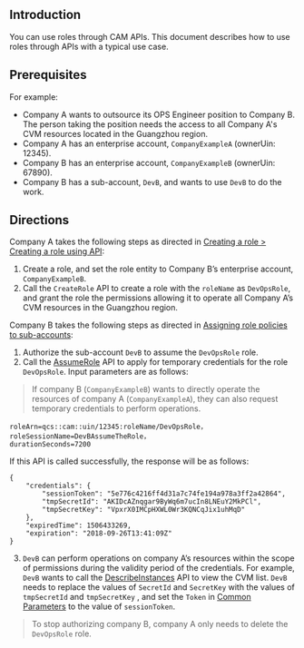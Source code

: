 ## Introduction

You can use roles through CAM APIs. This document describes how to use roles through APIs with a typical use case.

## Prerequisites

For example:
- Company A wants to outsource its OPS Engineer position to Company B. The person taking the position needs the access to all Company A's CVM resources located in the Guangzhou region.
- Company A has an enterprise account, `CompanyExampleA` (ownerUin: 12345).
- Company B has an enterprise account, `CompanyExampleB` (ownerUin: 67890).
- Company B has a sub-account, `DevB`, and wants to use `DevB` to do the work.

## Directions

Company A takes the following steps as directed in [Creating a role > Creating a role using API](https://intl.cloud.tencent.com/document/product/598/19381):
1. Create a role, and set the role entity to Company B’s enterprise account, `CompanyExampleB`.
2. Call the `CreateRole` API to create a role with the `roleName` as `DevOpsRole`, and grant the role the permissions allowing it to operate all Company A’s CVM resources in the Guangzhou region.

Company B takes the following steps as directed in [Assigning role policies to sub-accounts](https://intl.cloud.tencent.com/document/product/598/19422):
1. Authorize the sub-account `DevB` to assume the `DevOpsRole` role.
2. Call the [AssumeRole](https://intl.cloud.tencent.com/document/product/598/13895) API to apply for temporary credentials for the role `DevOpsRole`. Input parameters are as follows: 
> If company B (`CompanyExampleB`) wants to directly operate the resources of company A (`CompanyExampleA`), they can also request temporary credentials to perform operations.
>
```
roleArn=qcs::cam::uin/12345:roleName/DevOpsRole，
roleSessionName=DevBAssumeTheRole，
durationSeconds=7200
```
If this API is called successfully, the response will be as follows:
```
{
	"credentials": {
		"sessionToken": "5e776c4216ff4d31a7c74fe194a978a3ff2a42864",
		"tmpSecretId": "AKIDcAZnqgar9ByWq6m7ucIn8LNEuY2MkPCl",
		"tmpSecretKey": "VpxrX0IMCpHXWL0Wr3KQNCqJix1uhMqD"
	},
	"expiredTime": 1506433269,
	"expiration": "2018-09-26T13:41:09Z"
}
```
3. `DevB` can perform operations on company A’s resources within the scope of permissions during the validity period of the credentials.
For example, `DevB` wants to call the [DescribeInstances](https://intl.cloud.tencent.com/document/product/213/15728) API to view the CVM list. `DevB` needs to replace the values of `SecretId` and `SecretKey` with the values of `tmpSecretId` and `tmpSecretKey` , and set the `Token` in [Common Parameters](https://intl.cloud.tencent.com/document/product/213/31574) to the value of `sessionToken`. 
> To stop authorizing company B, company A only needs to delete the `DevOpsRole` role.





